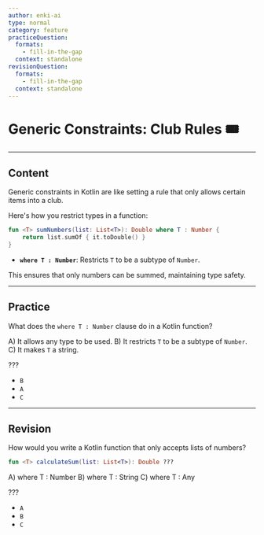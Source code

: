 ```yaml
---
author: enki-ai
type: normal
category: feature
practiceQuestion:
  formats:
    - fill-in-the-gap
  context: standalone
revisionQuestion:
  formats:
    - fill-in-the-gap
  context: standalone
---
```


# Generic Constraints: Club Rules 🎟️

---
## Content

Generic constraints in Kotlin are like setting a rule that only allows certain items into a club.

Here's how you restrict types in a function:

```kotlin
fun <T> sumNumbers(list: List<T>): Double where T : Number {
    return list.sumOf { it.toDouble() }
}
```

- **`where T : Number`**: Restricts `T` to be a subtype of `Number`.

This ensures that only numbers can be summed, maintaining type safety.
  
---
## Practice

What does the `where T : Number` clause do in a Kotlin function?

A) It allows any type to be used.
B) It restricts `T` to be a subtype of `Number`.
C) It makes `T` a string.

???

- `B`
- `A`
- `C`


---
## Revision

How would you write a Kotlin function that only accepts lists of numbers?

```kotlin
fun <T> calculateSum(list: List<T>): Double ???
```

A) where T : Number
B) where T : String
C) where T : Any

???

- `A`
- `B`
- `C`